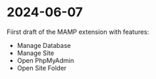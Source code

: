 # 2024-06-07

Fiirst draft of the MAMP extension with features:
- Manage Database
- Manage Site
- Open PhpMyAdmin
- Open Site Folder
